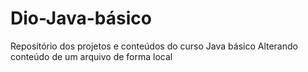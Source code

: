 # Dio-Java-básico
Repositório dos projetos e conteúdos do curso Java básico
Alterando conteúdo de um arquivo de forma local 